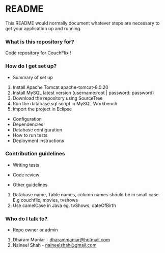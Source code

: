 # README #

This README would normally document whatever steps are necessary to get your application up and running.

### What is this repository for? ###

Code repository for CouchFlix !

### How do I get set up? ###

* Summary of set up

1. Install Apache Tomcat apache-tomcat-8.0.20
2. Install MySQL latest version (username:root | password: password)
3. Download the repository using SourceTree
4. Run the database.sql script in MySQL Workbench
5. Import the project in Eclipse

* Configuration
* Dependencies
* Database configuration
* How to run tests
* Deployment instructions

### Contribution guidelines ###

* Writing tests

* Code review

* Other guidelines

1. Database name, Table names, column names should be in small case. E.g couchflix, movies, tvshows
2. Use camelCase in Java eg. tvShows, dateOfBirth

### Who do I talk to? ###

* Repo owner or admin

1. Dharam Maniar - dharammaniar@hotmail.com
2. Naineel Shah - naineelshah@gmail.com